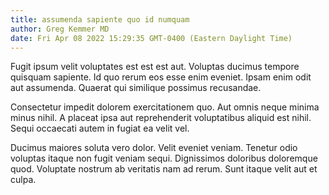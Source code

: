 ```yaml
---
title: assumenda sapiente quo id numquam
author: Greg Kemmer MD
date: Fri Apr 08 2022 15:29:35 GMT-0400 (Eastern Daylight Time)
---
```

Fugit ipsum velit voluptates est est est aut. Voluptas ducimus tempore quisquam sapiente. Id quo rerum eos esse enim eveniet. Ipsam enim odit aut assumenda. Quaerat qui similique possimus recusandae.

 Consectetur impedit dolorem exercitationem quo. Aut omnis neque minima minus nihil. A placeat ipsa aut reprehenderit voluptatibus aliquid est nihil. Sequi occaecati autem in fugiat ea velit vel.

 Ducimus maiores soluta vero dolor. Velit eveniet veniam. Tenetur odio voluptas itaque non fugit veniam sequi. Dignissimos doloribus doloremque quod. Voluptate nostrum ab veritatis nam ad rerum. Sunt itaque velit aut et culpa.